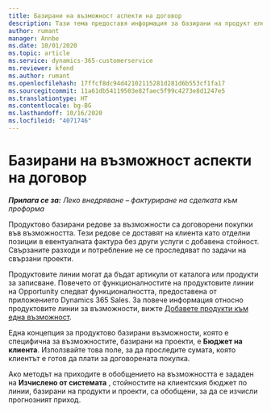 ```yaml
---
title: Базирани на възможност аспекти на договор
description: Тази тема предоставя информация за базирани на продукт елементи от ред на възможност в Project Operations.
author: rumant
manager: Annbe
ms.date: 10/01/2020
ms.topic: article
ms.service: dynamics-365-customerservice
ms.reviewer: kfend
ms.author: rumant
ms.openlocfilehash: 17ffcf8dc94d42102115281d281d6b553cf1fa17
ms.sourcegitcommit: 11a61db54119503e82faec5f99c4273e8d1247e5
ms.translationtype: HT
ms.contentlocale: bg-BG
ms.lasthandoff: 10/16/2020
ms.locfileid: "4071746"
---
```

# <a name="product-based-opportunity-lines"></a>Базирани на възможност аспекти на договор

_**Прилага се за:** Леко внедряване – фактуриране на сделката към проформа_

Продуктово базирани редове за възможности са договорени покупки във възможността. Тези редове се доставят на клиента като отделни позиции в евентуалната фактура без други услуги с добавена стойност. Свързаните разходи и потребление не се проследяват по задачи на свързани проекти.

Продуктовите линии могат да бъдат артикули от каталога или продукти за записване. Повечето от функционалностите на продуктовите линии на Opportunity следват функционалността, предоставена от приложението Dynamics 365 Sales. За повече информация относно продуктовите линии за възможности, вижте [Добавете продукти към една възможност](https://docs.microsoft.com/dynamics365/sales-enterprise/add-products-opportunity).

Една концепция за продуктово базирани възможности, която е специфична за възможностите, базирани на проекти, е **Бюджет на клиента**. Използвайте това поле, за да проследите сумата, която клиентът е готов да плати за договорената покупка.

Ако методът на приходите в обобщението на възможността е зададен на **Изчислено от системата** , стойностите на клиентския бюджет по линии, базирани на продукти и проекти, са обобщени, за да се изчисли прогнозният приход.

